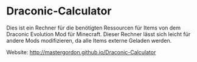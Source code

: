 # Draconic-Calculator

Dies ist ein Rechner für die benötigten Ressourcen für Items von dem Draconic Evolution Mod für Minecraft.
Dieser Rechner lässt sich leicht für andere Mods modifizieren, da alle Items externe Geladen werden.

Website: http://mastergordon.github.io/Draconic-Calculator
